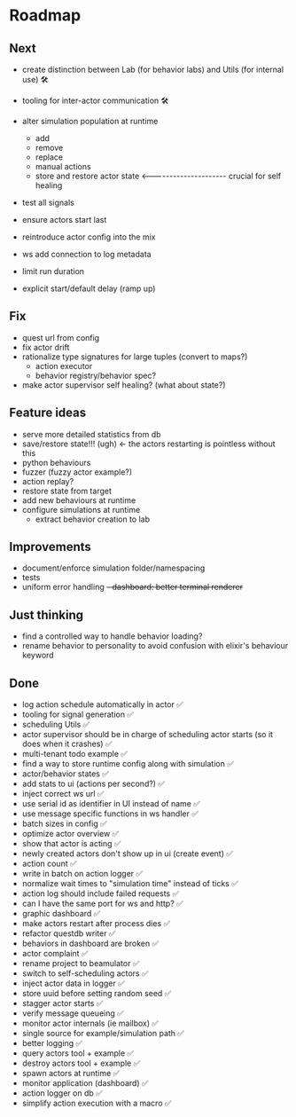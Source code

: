 # Roadmap

## Next

- create distinction between Lab (for behavior labs) and Utils (for internal use) 🛠️
- tooling for inter-actor communication 🛠️

- alter simulation population at runtime
  - add
  - remove
  - replace
  - manual actions
  - store and restore actor state <--------------------- crucial for self healing

- test all signals

- ensure actors start last
- reintroduce actor config into the mix
- ws add connection to log metadata
- limit run duration
- explicit start/default delay (ramp up)

## Fix

- quest url from config
- fix actor drift
- rationalize type signatures for large tuples (convert to maps?)
  - action executor
  - behavior registry/behavior spec?
- make actor supervisor self healing? (what about state?)

## Feature ideas

- serve more detailed statistics from db
- save/restore state!!! (ugh) <- the actors restarting is pointless without this
- python behaviours
- fuzzer (fuzzy actor example?)
- action replay?
- restore state from target
- add new behaviours at runtime
- configure simulations at runtime
  - extract behavior creation to lab

## Improvements

- document/enforce simulation folder/namespacing
- tests
- uniform error handling
~~- dashboard: better terminal renderer~~

## Just thinking

- find a controlled way to handle behavior loading?
- rename behavior to personality to avoid confusion with elixir's behaviour keyword

## Done

- log action schedule automatically in actor ✅
- tooling for signal generation ✅
- scheduling Utils ✅
- actor supervisor should be in charge of scheduling actor starts (so it does when it crashes) ✅
- multi-tenant todo example ✅
- find a way to store runtime config along with simulation ✅
- actor/behavior states ✅
- add stats to ui (actions per second?) ✅
- inject correct ws url ✅
- use serial id as identifier in UI instead of name ✅
- use message specific functions in ws handler ✅
- batch sizes in config ✅
- optimize actor overview ✅
- show that actor is acting ✅
- newly created actors don't show up in ui (create event) ✅
- action count ✅
- write in batch on action logger ✅
- normalize wait times to "simulation time" instead of ticks ✅
- action log should include failed requests ✅
- can I have the same port for ws and http? ✅
- graphic dashboard ✅
- make actors restart after process dies ✅
- refactor questdb writer ✅
- behaviors in dashboard are broken ✅
- actor complaint ✅
- rename project to beamulator ✅
- switch to self-scheduling actors ✅
- inject actor data in logger ✅
- store uuid before setting random seed ✅
- stagger actor starts ✅
- verify message queueing ✅
- monitor actor internals (ie mailbox) ✅
- single source for example/simulation path ✅
- better logging ✅
- query actors tool + example ✅
- destroy actors tool + example ✅
- spawn actors at runtime ✅
- monitor application (dashboard) ✅
- action logger on db ✅
- simplify action execution with a macro ✅
